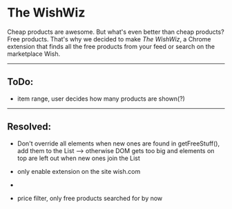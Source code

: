 # The WishWiz
Cheap products are awesome. But what's even better than cheap products? Free products.
That's why we decided to make _The WishWiz_, a Chrome extension that finds all the free products from your feed or search on the marketplace Wish.

------------------------------------------------------------

## ToDo:
- item range, user decides how many products are shown(?)

-------------------------------------------------------------

## Resolved:

- Don't override all elements when new ones are found in getFreeStuff(), add them to the List
--> otherwise DOM gets too big and elements on top are left out when new ones join the List

- only enable extension on the site wish.com

-
- price filter, only free products searched for by now

